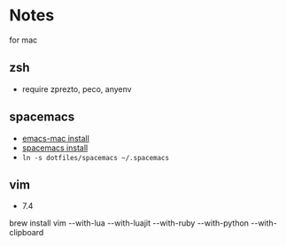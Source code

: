 Notes
====

for mac

zsh
---

- require zprezto, peco, anyenv


spacemacs
------

- [emacs-mac install](https://github.com/syl20bnr/spacemacs#os-x)
- [spacemacs install](https://github.com/syl20bnr/spacemacs#install)
- `ln -s dotfiles/spacemacs ~/.spacemacs`

vim
---

- 7.4

brew install vim --with-lua --with-luajit --with-ruby --with-python --with-clipboard
